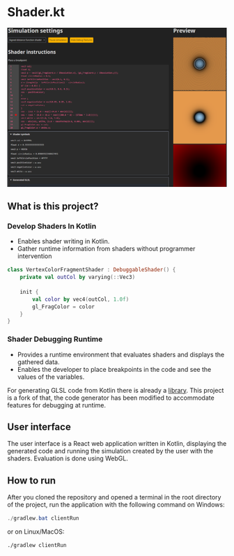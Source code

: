 # Shader.kt

![A screenshot of the application](docs/app_screenshot.png)

## What is this project?
### Develop Shaders In Kotlin
 - Enables shader writing in Kotlin.
 - Gather runtime information from shaders without programmer intervention

```kotlin
class VertexColorFragmentShader : DebuggableShader() {
    private val outCol by varying(::Vec3)

    init {
        val color by vec4(outCol, 1.0f)
        gl_FragColor = color
    }
}
```

### Shader Debugging Runtime
 - Provides a runtime environment that evaluates shaders and displays the gathered data.
 - Enables the developer to place breakpoints in the code and see the values of the variables.

For generating GLSL code from Kotlin there is already a [library](https://github.com/dananas/kotlin-glsl). This project is a fork of that, the code generator has been modified to accommodate features for debugging at runtime.

## User interface
The user interface is a React web application written in Kotlin, displaying the generated code and running the simulation created by the user with the shaders. Evaluation is done using WebGL.

## How to run

After you cloned the repository and opened a terminal in the root directory of the project, run the application with the following command on Windows:
```powershell
./gradlew.bat clientRun
```

or on Linux/MacOS:
```shell
./gradlew clientRun
```